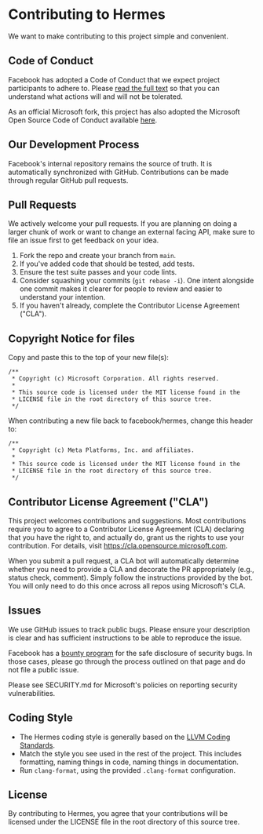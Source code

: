 # Contributing to Hermes
We want to make contributing to this project simple and convenient.

## Code of Conduct
Facebook has adopted a Code of Conduct that we expect project participants to
adhere to. Please [read the full text](https://code.fb.com/codeofconduct/) so
that you can understand what actions will and will not be tolerated.

As an official Microsoft fork, this project has also adopted the Microsoft Open
Source Code of Conduct available
[here](https://opensource.microsoft.com/codeofconduct/).

## Our Development Process
Facebook's internal repository remains the source of truth. It is
automatically synchronized with GitHub. Contributions can be made through
regular GitHub pull requests.

## Pull Requests
We actively welcome your pull requests. If you are planning on doing a larger
chunk of work or want to change an external facing API, make sure to file an
issue first to get feedback on your idea.

1. Fork the repo and create your branch from `main`.
2. If you've added code that should be tested, add tests.
3. Ensure the test suite passes and your code lints.
4. Consider squashing your commits (`git rebase -i`). One intent alongside one
   commit makes it clearer for people to review and easier to understand your
   intention.
5. If you haven't already, complete the Contributor License Agreement ("CLA").

## Copyright Notice for files
Copy and paste this to the top of your new file(s):

```
/**
 * Copyright (c) Microsoft Corporation. All rights reserved.
 *
 * This source code is licensed under the MIT license found in the
 * LICENSE file in the root directory of this source tree.
 */
```

When contributing a new file back to facebook/hermes, change this header to:

```
/**
 * Copyright (c) Meta Platforms, Inc. and affiliates.
 *
 * This source code is licensed under the MIT license found in the
 * LICENSE file in the root directory of this source tree.
 */
```

## Contributor License Agreement ("CLA")
This project welcomes contributions and suggestions.  Most contributions require
you to agree to a Contributor License Agreement (CLA) declaring that you have
the right to, and actually do, grant us the rights to use your contribution. For
details, visit https://cla.opensource.microsoft.com.

When you submit a pull request, a CLA bot will automatically determine whether
you need to provide a CLA and decorate the PR appropriately (e.g., status check,
comment). Simply follow the instructions provided by the bot. You will only need
to do this once across all repos using Microsoft's CLA.

## Issues
We use GitHub issues to track public bugs. Please ensure your description is
clear and has sufficient instructions to be able to reproduce the issue.

Facebook has a [bounty program](https://www.facebook.com/whitehat/) for the
safe disclosure of security bugs. In those cases, please go through the process
outlined on that page and do not file a public issue.

Please see SECURITY.md for Microsoft's policies on reporting security
vulnerabilities.

## Coding Style
* The Hermes coding style is generally based on the
  [LLVM Coding Standards](https://llvm.org/docs/CodingStandards.html).
* Match the style you see used in the rest of the project. This includes
  formatting, naming things in code, naming things in documentation.
* Run `clang-format`, using the provided `.clang-format` configuration.

## License
By contributing to Hermes, you agree that your contributions will be licensed
under the LICENSE file in the root directory of this source tree.
